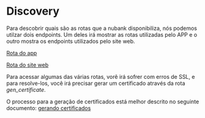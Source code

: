 # Discovery

Para descobrir quais são as rotas que a nubank disponibiliza, nós podemos utilzar dois endpoints. Um deles irá mostrar as rotas utilizadas pelo APP e o outro mostra os endpoints utilizados pelo site web.

[Rota do app](https://prod-s0-webapp-proxy.nubank.com.br/api/app/discovery)

[Rota do site web](https://prod-s0-webapp-proxy.nubank.com.br/api/discovery)

Para acessar algumas das várias rotas, vorê irá sofrer com erros de SSL, e para resolve-los, você irá precisar gerar um certificado através da rota *gen_certificate*. 

O processo para a geração de certificados está melhor descrito no seguinte documento: [gerando certificados](GerandoCertificado)